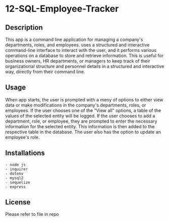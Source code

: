 # 12-SQL-Employee-Tracker

## Description 

This app is a command line application for managing a company's departments, roles, and employees. uses a structured and interactive command-line interface to interact with the user, and it performs various operations on a database to store and retrieve information. This is useful for business owners, HR departments, or managers to keep track of their organizational structure and personnel details in a structured and interactive way, directly from their command line.

## Usage

When app starts, the user is prompted with a meny of options to either view data or make modifications in the company's departments, roles, or employees. If the user chooses one of the "View all" options, a table of the values of the selected entity will be logged. If the user chooses to add a department, role, or employee, they are prompted to enter the necessary information for the selected entity. This information is then added to the respective table in the database. The user also has the option to update an employee's role.

## Installations
    - node js
    - inquirer
    - dotenv
    - mysql2
    - sequelize
    - express

## License
Please refer to file in repo